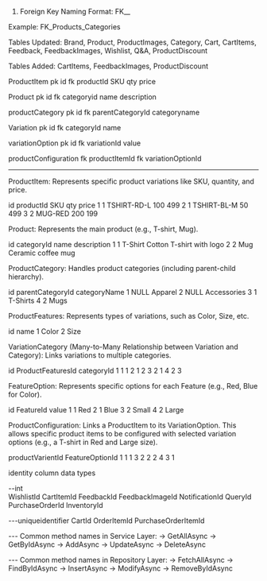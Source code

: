 ﻿1. Foreign Key Naming
Format: FK_<ChildTable>_<ParentTable>

Example: FK_Products_Categories

Tables Updated:
Brand, Product, ProductImages, Category, Cart, CartItems, Feedback, FeedbackImages, Wishlist, Q&A, ProductDiscount

Tables Added:
CartItems, FeedbackImages, ProductDiscount

ProductItem
pk id
fk productId
SKU
qty
price

Product
pk id
fk categoryid
name
description

productCategory
pk id
fk parentCategoryId
categoryname

Variation
pk id
fk categoryId
name

variationOption
pk id
fk variationId
value

productConfiguration
fk productItemId
fk variationOptionId

________________
ProductItem:
Represents specific product variations like SKU, quantity, and price.

id	productId	SKU	qty	price
1	1	TSHIRT-RD-L	100	499
2	1	TSHIRT-BL-M	50	499
3	2	MUG-RED	200	199

Product:
Represents the main product (e.g., T-shirt, Mug).

id	categoryId	name	description
1	1	T-Shirt	Cotton T-shirt with logo
2	2	Mug	Ceramic coffee mug

ProductCategory:
Handles product categories (including parent-child hierarchy).

id	parentCategoryId	categoryName
1	NULL	Apparel
2	NULL	Accessories
3	1	T-Shirts
4	2	Mugs

ProductFeatures:
Represents types of variations, such as Color, Size, etc.

id	name
1	Color
2	Size

VariationCategory (Many-to-Many Relationship between Variation and Category):
Links variations to multiple categories.

id	ProductFeaturesId	categoryId
1	1					1
2	1					2
3	2					1
4	2					3

FeatureOption:
Represents specific options for each Feature (e.g., Red, Blue for Color).

id	FeatureId	value
1	1			Red
2	1			Blue
3	2			Small
4	2			Large

ProductConfiguration:
Links a ProductItem to its VariationOption. This allows specific product items to be configured with selected variation options (e.g., a T-shirt in Red and Large size).


productVarientId	FeatureOptionId
1					1
1					3
2					2
2					4
3					1



identity column data types

--int			
WishlistId
CartItemId
FeedbackId
FeedbackImageId
NotificationId
QueryId
PurchaseOrderId
InventoryId

---uniqueidentifier
CartId
OrderItemId
PurchaseOrderItemId

--- Common method names in Service Layer:
→ GetAllAsync 
→ GetByIdAsync 
→ AddAsync 
→ UpdateAsync 
→ DeleteAsync 

--- Common method names in Repository Layer:
→ FetchAllAsync
→ FindByIdAsync
→ InsertAsync
→ ModifyAsync
→ RemoveByIdAsync